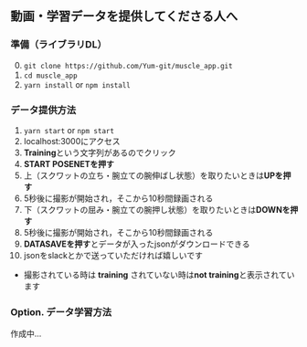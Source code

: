 ## 動画・学習データを提供してくださる人へ
### 準備（ライブラリDL）
0. ```git clone https://github.com/Yum-git/muscle_app.git```
1. ```cd muscle_app```
2. ```yarn install``` or ```npm install```
### データ提供方法
1. ```yarn start``` or ```npm start```
2. localhost:3000にアクセス
3. **Training**という文字列があるのでクリック
4. **START POSENETを押す**
5. 上（スクワットの立ち・腕立ての腕伸ばし状態）を取りたいときは**UPを押す**
6. 5秒後に撮影が開始され，そこから10秒間録画される
7. 下（スクワットの屈み・腕立ての腕押し状態）を取りたいときは**DOWNを押す**
8. 5秒後に撮影が開始され，そこから10秒間録画される
9. **DATASAVEを押す**とデータが入ったjsonがダウンロードできる
10. jsonをslackとかで送っていただければ嬉しいです

- 撮影されている時は **training**  されていない時は**not training**と表示されています

### Option. データ学習方法
作成中...